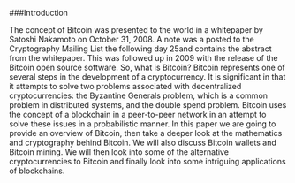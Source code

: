 ###Introduction

The concept of Bitcoin was presented to the world in a whitepaper by Satoshi Nakamoto on October 31, 2008.  A note was a posted to the Cryptography Mailing List the following day 25and contains the abstract from the whitepaper.  This was followed up in 2009 with the release of the Bitcoin open source software. So, what is Bitcoin?  Bitcoin represents one of several steps in the development of a cryptocurrency.  It is significant in that it attempts to solve two problems associated with decentralized cryptocurrencies: the Byzantine Generals problem, which is a common problem in distributed systems, and the double spend problem.  Bitcoin uses the concept of a blockchain in a peer-to-peer network in an attempt to solve these issues in a probabilistic manner. In this paper we are going to provide an overview of Bitcoin, then take a deeper look at the mathematics and cryptography behind Bitcoin.  We will also discuss Bitcoin wallets and Bitcoin mining.  We will then look into some of the alternative cryptocurrencies to Bitcoin and finally look into some intriguing applications of blockchains.

